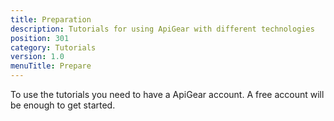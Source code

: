 ```yaml
---
title: Preparation
description: Tutorials for using ApiGear with different technologies
position: 301
category: Tutorials
version: 1.0
menuTitle: Prepare
---
```


To use the tutorials you need to have a ApiGear account. A free account will be enough to get started.
